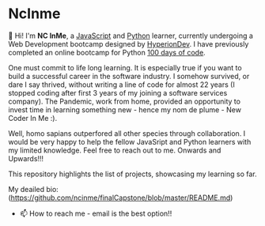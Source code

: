# NcInme
👋 Hi! I'm <strong>NC InMe</strong>, a [JavaScript](https://www.javascript.com/) and [Python](https://www.python.org) learner, currently undergoing a Web Development bootcamp designed by [HyperionDev](https://www.hyperiondev.com/). I have previously completed an online bootcamp for Python [100 days of code](https://www.udemy.com/course/100-days-of-code). 

One must commit to life long learning. It is especially true if you want to build a successful career in the software industry. I somehow survived, or dare I say thrived, without writing a line of code for almost 22 years (I stopped coding after first 3 years of my joining a software services company). The Pandemic, work from home, provided an opportunity to invest time in learning something new - hence my nom de plume - New Coder In Me :). 

Well, homo sapians outperfored all other species through collaboration. I would be very happy to help the fellow JavaSript and Python learners with my limited knowledge. Feel free to reach out to me. Onwards and Upwards!!!

This repository highlights the list of projects, showcasing my learning so far.

My deailed bio: (https://github.com/ncinme/finalCapstone/blob/master/README.md)

- 📫 How to reach me - email is the best option!!
